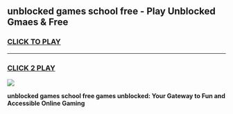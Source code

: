 
## unblocked games school free - Play Unblocked Gmaes & Free
<h3>
<a href="https://news.freeplayer.one?title=unblocked_games_school_free&ref=23F">CLICK TO PLAY</a></h3>
<hr>

<h3>
<a href="https://news.freeplayer.one?title=unblocked_games_school_free&ref=23F">CLICK 2 PLAY</a>
  
</h3>

<a href="https://news.freeplayer.one?title=unblocked_games_school_free&ref=23F/"><img src="https://clearcache.store/games.png"></a>


**unblocked games school free games unblocked: Your Gateway to Fun and Accessible Online Gaming**
